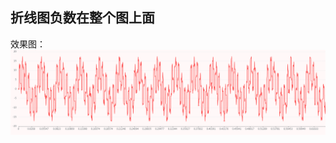 <!--
 * @Descripttion: 
 * @version: 
 * @Author: yanghui
 * @Date: 2020-12-23 13:13:37
 * @LastEditors: yanghui
 * @LastEditTime: 2020-12-31 17:43:38
-->
## 折线图负数在整个图上面
效果图：
![效果图](https://github.com/sunshineyanghui/echarts-zhexiantu-demo/blob/master/images/pic.gif)